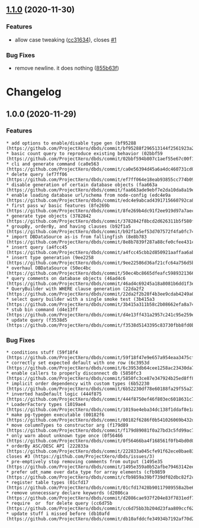 ## [1.1.0](https://github.com/ProjectXero/dbds/compare/v1.0.0...v1.1.0) (2020-11-30)


### Features

* allow case tweaking ([cc31634](https://github.com/ProjectXero/dbds/commit/cc3163433a151c691ace020b395c0bf946f594a9)), closes [#1](https://github.com/ProjectXero/dbds/issues/1)


### Bug Fixes

* remove newline. it does nothing ([855b63f](https://github.com/ProjectXero/dbds/commit/855b63f6e0ad9db6d992c27def78403b711715ed))

# Changelog

## 1.0.0 (2020-11-29)

### Features

    * add options to enable/disable type gen (bf95288 (https://github.com/ProjectXero/dbds/commit/bf95288f296513144f2561923a2d0f97f727821c))
    * basic count query to reproduce existing behavior (02bbf59 (https://github.com/ProjectXero/dbds/commit/02bbf594b807c1aef55e67c00f1e431259a04bdf))
    * cli and generate command (ca0e563 (https://github.com/ProjectXero/dbds/commit/ca0e56394d45a6a4dc460731cd0515b83ce4497d))
    * delete query (ef7ff06 (https://github.com/ProjectXero/dbds/commit/ef7ff064e18eab93855cc774b09324c69606db76))
    * disable generation of certain database objects (faa663a (https://github.com/ProjectXero/dbds/commit/faa663ade9ebf7e2da10da8a19eeaab0d248c52c))
    * enable loading database url/schema from node-config (edc4e9a (https://github.com/ProjectXero/dbds/commit/edc4e9abcad4391715660792ca80ed614c5ada70))
    * first pass w/ basic features (8fe269b (https://github.com/ProjectXero/dbds/commit/8fe269b4dc91f2ee919d97a7aeced3a56856f109))
    * generate type objects (3782842 (https://github.com/ProjectXero/dbds/commit/3782842f8bcd2d626311b5f580fc525284a243f8))
    * groupBy, orderBy, and having clauses (b92f1a5 (https://github.com/ProjectXero/dbds/commit/b92f1a5ef53d707572f4fa0fc740321c0fd73fea))
    * import DBDataSource as-is from fallingfish (8e8b783 (https://github.com/ProjectXero/dbds/commit/8e8b7839f287a88cfe0cfee431c8da39f21902fd))
    * insert query (a4fcc45 (https://github.com/ProjectXero/dbds/commit/a4fcc45cbb2d850921aaffaa6ab94dad917ed24b))
    * insert type generation (9ee2258 (https://github.com/ProjectXero/dbds/commit/9ee22586d36af21cfc64a756d5bde7ebdff372a2))
    * overhaul DBDataSource (50ec4bc (https://github.com/ProjectXero/dbds/commit/50ec4bc8665dfeafc59893213668e7da7c509289))
    * query comments on database objects (46ad4c6 (https://github.com/ProjectXero/dbds/commit/46ad4c69245a18a8081b6dd1f3e5c112f3023668))
    * QueryBuilder with WHERE clause generation (22da2f2 (https://github.com/ProjectXero/dbds/commit/22da2f2b28f4b3ee9cdab4249a0dc753fa6c9c94))
    * select query builder with a single smoke test (3b415a3 (https://github.com/ProjectXero/dbds/commit/3b415a311b58c2b08662efa8a7405f953ea3ea2e))
    * stub bin command (d4e13ff (https://github.com/ProjectXero/dbds/commit/d4e13ff431a2957c241c95e259e332f59330433f))
    * update query (f3538d5 (https://github.com/ProjectXero/dbds/commit/f3538d5143395c83730fbb8fd0bdfc22173c3dd8))

### Bug Fixes

    * conditions stuff (59f18f4 (https://github.com/ProjectXero/dbds/commit/59f18f47e9e657a954eaa3475cf25045cee976d5))
    * correctly set expected default with one row (6c3953d (https://github.com/ProjectXero/dbds/commit/6c3953db64cee1258ac23430da777a16d0e3ef3f))
    * enable callers to properly disconnect db (5850fc3 (https://github.com/ProjectXero/dbds/commit/5850fc3ce87e347924b25ed8ff8fda56a3e4c28d))
    * implicit order dependency with custom types (6b52230 (https://github.com/ProjectXero/dbds/commit/6b52230df78e60188fa29f55a27432231fc281e2))
    * inverted hasDefault logic (444f875 (https://github.com/ProjectXero/dbds/commit/444f8750ef46f803ec6018631c732c8d6e5dc637))
    * LoaderFactory types (1019ae4 (https://github.com/ProjectXero/dbds/commit/1019ae4eba34dc138f1ddaf8e1a3d251effc2beb))
    * make pg-typegen executable (00182f6 (https://github.com/ProjectXero/dbds/commit/00182f6286f0b541026069b432d70cc24100e0b1))
    * move columnTypes to constructor arg (f179d89 (https://github.com/ProjectXero/dbds/commit/f179d89081f0a27bd3c5fd99ac77fecb331fa3c8))
    * only warn about unknown type once (0f56466 (https://github.com/ProjectXero/dbds/commit/0f56466ba4f168561f0fb4bd0d0765110a57c535))
    * orderBy ASC/DESC API (222833a (https://github.com/ProjectXero/dbds/commit/222833a045cfe91f62ece0bae838f64005ea0c30)), closes #3 (https://github.com/ProjectXero/dbds/issues/3)
    * pre-emptively stop removing comments from output (1495e35 (https://github.com/ProjectXero/dbds/commit/1495e359a0b52afbe79463142ee9a93c7d09afd6))
    * prefer udt_name over data_type for array elements (cfb9859 (https://github.com/ProjectXero/dbds/commit/cfb9859a39bf739df02dbc82f2cb199e0b72e516))
    * register table types (01cfd17 (https://github.com/ProjectXero/dbds/commit/01cfd17428b90117989558a2be63c065d468bece))
    * remove unnecessary declare keywords (d2086ca (https://github.com/ProjectXero/dbds/commit/d2086cae937f204e83f7831edf77f0c517bf3bd9))
    * require  or  for delete query (cc6d75b (https://github.com/ProjectXero/dbds/commit/cc6d75bb3b204d23faa809ccf6251ca1fc37c975))
    * update stuff i missed before (db10afd (https://github.com/ProjectXero/dbds/commit/db10afddcfe34934b7192af70d249412157fd35b))
